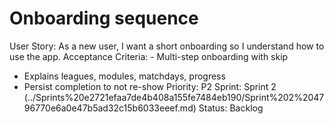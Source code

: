 # Onboarding sequence

User Story: As a new user, I want a short onboarding so I understand how to use the app.
Acceptance Criteria: - Multi-step onboarding with skip
- Explains leagues, modules, matchdays, progress
- Persist completion to not re-show
Priority: P2
Sprint: Sprint 2 (../Sprints%20e2721efaa7de4b408a155fe7484eb190/Sprint%202%204796770e6a0e47b5ad32c15b6033eeef.md)
Status: Backlog